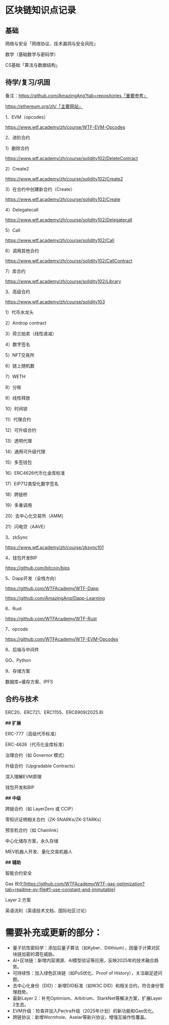 # 区块链知识点记录

## 基础

网络与安全「网络协议、技术漏洞与安全风险」

数学（基础数学与密码学）

CS基础「算法与数据结构」

## 待学/复习/巩固

备注：https://github.com/AmazingAng?tab=repositories「重要参考」

https://ethereum.org/zh/「主要网站」

1、EVM（opcodes）

https://www.wtf.academy/zh/course/WTF-EVM-Opcodes

2、进阶合约

1）删除合约

https://www.wtf.academy/zh/course/solidity102/DeleteContract

2）Create2

https://www.wtf.academy/zh/course/solidity102/Create2

3）在合约中创建新合约（Create）

https://www.wtf.academy/zh/course/solidity102/Create

4）Delegatecall

https://www.wtf.academy/zh/course/solidity102/Delegatecall

5）Call

https://www.wtf.academy/zh/course/solidity102/Call

6）调用其他合约

https://www.wtf.academy/zh/course/solidity102/CallContract

7）库合约

https://www.wtf.academy/zh/course/solidity102/Library

3、高级合约

https://www.wtf.academy/zh/course/solidity103

1）代币水龙头

2）Airdrop contract

3）荷兰拍卖（线性递减）

4）数字签名

5）NFT交易所

6）链上随机数

7）WETH

8）分账

9）线性释放

10）时间锁

11）代理合约

12）可升级合约

13）透明代理

14）通用可升级代理

15）多签钱包

16）ERC4626代币化金库标准

17）EIP712类型化数字签名

18）跨链桥

19）多重调用

20）去中心化交易所（AMM）

21）闪电贷（AAVE）

3、zkSync

https://www.wtf.academy/zh/course/zksync101

4、钱包开发BIP

https://github.com/bitcoin/bips

5、Dapp开发（全栈方向）

https://github.com/WTFAcademy/WTF-Dapp

https://github.com/AmazingAng/Dapp-Learning

6、Rust

https://github.com/WTFAcademy/WTF-Rust

7、opcode

https://github.com/WTFAcademy/WTF-EVM-Opcodes

8、后端与中间件

GO、Python

9、存储方案

数据库+缓存方案、IPFS

## 合约与技术

ERC20、ERC721、ERC1155、ERC6909(2025.8)

**## 扩展**

ERC-777（高级代币标准）

ERC-4626（代币化金库标准）

治理合约（如 Governor 模式）

升级合约（Upgradable Contracts）

深入理解EVM原理

钱包开发和BIP

**## 中级**

跨链合约（如 LayerZero 或 CCIP）

零知识证明相关合约（ZK-SNARKs/ZK-STARKs）

预言机合约（如 Chainlink）

中心化储存方案，永久存储

MEV机器人开发、量化交易机器人

**## 辅助**

智能合约安全

Gas 优化[https://github.com/WTFAcademy/WTF-gas-optimization?tab=readme-ov-file#1-use-constant-and-immutable]

Layer 2 方案

英语流利（英语技术文档、国际社区讨论）

# 需要补充或更新的部分：

- 量子抗性密码学：添加后量子算法（如Kyber、Dilithium），因量子计算对区块链加密的潜在威胁。
- AI+区块链：新增内容溯源、AI模型验证等应用，反映2025年的技术融合趋势。
- 可持续性：加入绿色区块链（如PoS优化、Proof of History），关注碳足迹问题。
- 去中心化身份（DID）：新增DID标准（如W3C DID）和相关合约，符合身份管理趋势。
- 最新Layer 2：补充Optimism、Arbitrum、StarkNet等解决方案，扩展Layer 2生态。
- EVM升级：检查并加入Pectra升级（2025年计划）的新功能和Gas优化。
- 跨链协议：新增Wormhole、Axelar等新兴协议，增强互操作性覆盖。
  
